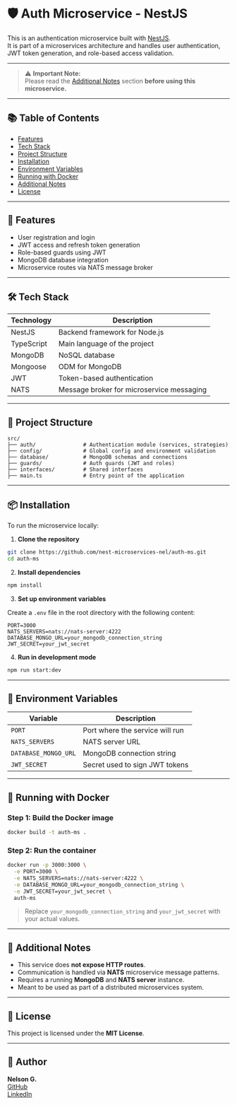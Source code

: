 # 🛡️ Auth Microservice - NestJS

This is an authentication microservice built with [NestJS](https://nestjs.com/).  
It is part of a microservices architecture and handles user authentication, JWT token generation, and role-based access validation.

---

> ⚠️ **Important Note:**  
> Please read the [Additional Notes](#-additional-notes) section **before using this microservice.**

---
## 📚 Table of Contents

- [Features](#-features)
- [Tech Stack](#-tech-stack)
- [Project Structure](#-project-structure)
- [Installation](#-installation)
- [Environment Variables](#-environment-variables)
- [Running with Docker](#-running-with-docker)
- [Additional Notes](#-additional-notes)
- [License](#-license)

---

## 🚀 Features

- User registration and login
- JWT access and refresh token generation
- Role-based guards using JWT
- MongoDB database integration
- Microservice routes via NATS message broker

---

## 🛠️ Tech Stack

| Technology | Description                                |
|------------|--------------------------------------------|
| NestJS     | Backend framework for Node.js              |
| TypeScript | Main language of the project               |
| MongoDB    | NoSQL database                             |
| Mongoose   | ODM for MongoDB                            |
| JWT        | Token-based authentication                 |
| NATS       | Message broker for microservice messaging  |

---

## 📁 Project Structure

```
src/
├── auth/               # Authentication module (services, strategies)
├── config/             # Global config and environment validation
├── database/           # MongoDB schemas and connections
├── guards/             # Auth guards (JWT and roles)
├── interfaces/         # Shared interfaces
├── main.ts             # Entry point of the application
```

---

## 📦 Installation

To run the microservice locally:

1. **Clone the repository**

```bash
git clone https://github.com/nest-microservices-nel/auth-ms.git
cd auth-ms
```

2. **Install dependencies**

```bash
npm install
```

3. **Set up environment variables**

Create a `.env` file in the root directory with the following content:

```env
PORT=3000
NATS_SERVERS=nats://nats-server:4222
DATABASE_MONGO_URL=your_mongodb_connection_string
JWT_SECRET=your_jwt_secret
```

4. **Run in development mode**

```bash
npm run start:dev
```

---

## 🔐 Environment Variables

| Variable              | Description                          |
|-----------------------|--------------------------------------|
| `PORT`                | Port where the service will run      |
| `NATS_SERVERS`        | NATS server URL                      |
| `DATABASE_MONGO_URL`  | MongoDB connection string            |
| `JWT_SECRET`          | Secret used to sign JWT tokens       |

---

## 🐳 Running with Docker

### Step 1: Build the Docker image

```bash
docker build -t auth-ms .
```

### Step 2: Run the container

```bash
docker run -p 3000:3000 \
  -e PORT=3000 \
  -e NATS_SERVERS=nats://nats-server:4222 \
  -e DATABASE_MONGO_URL=your_mongodb_connection_string \
  -e JWT_SECRET=your_jwt_secret \
  auth-ms
```

> Replace `your_mongodb_connection_string` and `your_jwt_secret` with your actual values.

---

## 📌 Additional Notes

- This service does **not expose HTTP routes**.
- Communication is handled via **NATS** microservice message patterns.
- Requires a running **MongoDB** and **NATS server** instance.
- Meant to be used as part of a distributed microservices system.

---

## 📄 License

This project is licensed under the **MIT License**.

---

## 🤝 Author

**Nelson G.**  
[GitHub](https://github.com/nelsin-06)  
[LinkedIn](https://www.linkedin.com/in/nelson-gallego-tec-dev)
